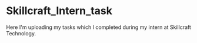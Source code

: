 # Skillcraft_Intern_task
Here I'm uploading my tasks which I completed during my intern at Skillcraft Technology.

